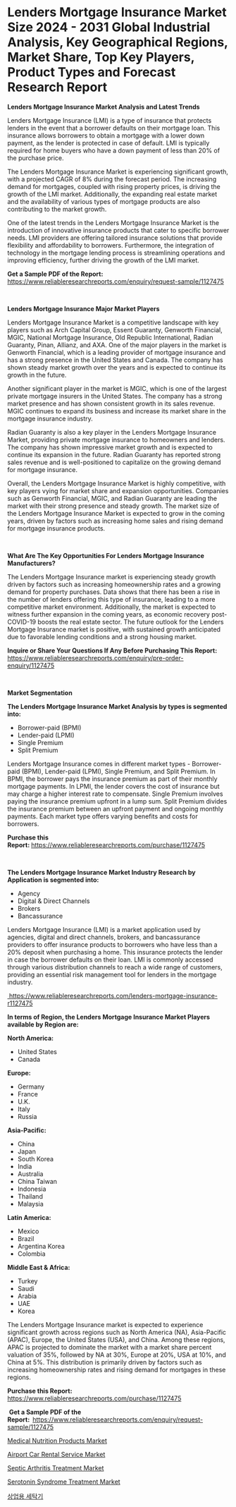 <p><h1>Lenders Mortgage Insurance Market Size 2024 - 2031 Global Industrial Analysis, Key Geographical Regions, Market Share, Top Key Players, Product Types and Forecast Research Report</h1></p><p><strong>Lenders Mortgage Insurance Market Analysis and Latest Trends</strong></p>
<p><p>Lenders Mortgage Insurance (LMI) is a type of insurance that protects lenders in the event that a borrower defaults on their mortgage loan. This insurance allows borrowers to obtain a mortgage with a lower down payment, as the lender is protected in case of default. LMI is typically required for home buyers who have a down payment of less than 20% of the purchase price.</p><p>The Lenders Mortgage Insurance Market is experiencing significant growth, with a projected CAGR of 8% during the forecast period. The increasing demand for mortgages, coupled with rising property prices, is driving the growth of the LMI market. Additionally, the expanding real estate market and the availability of various types of mortgage products are also contributing to the market growth.</p><p>One of the latest trends in the Lenders Mortgage Insurance Market is the introduction of innovative insurance products that cater to specific borrower needs. LMI providers are offering tailored insurance solutions that provide flexibility and affordability to borrowers. Furthermore, the integration of technology in the mortgage lending process is streamlining operations and improving efficiency, further driving the growth of the LMI market.</p></p>
<p><strong>Get a Sample PDF of the Report:&nbsp;</strong> <a href="https://www.reliableresearchreports.com/enquiry/request-sample/1127475">https://www.reliableresearchreports.com/enquiry/request-sample/1127475</a></p>
<p>&nbsp;</p>
<p><strong>Lenders Mortgage Insurance Major Market Players</strong></p>
<p><p>Lenders Mortgage Insurance Market is a competitive landscape with key players such as Arch Capital Group, Essent Guaranty, Genworth Financial, MGIC, National Mortgage Insurance, Old Republic International, Radian Guaranty, Pinan, Allianz, and AXA. One of the major players in the market is Genworth Financial, which is a leading provider of mortgage insurance and has a strong presence in the United States and Canada. The company has shown steady market growth over the years and is expected to continue its growth in the future.</p><p>Another significant player in the market is MGIC, which is one of the largest private mortgage insurers in the United States. The company has a strong market presence and has shown consistent growth in its sales revenue. MGIC continues to expand its business and increase its market share in the mortgage insurance industry.</p><p>Radian Guaranty is also a key player in the Lenders Mortgage Insurance Market, providing private mortgage insurance to homeowners and lenders. The company has shown impressive market growth and is expected to continue its expansion in the future. Radian Guaranty has reported strong sales revenue and is well-positioned to capitalize on the growing demand for mortgage insurance.</p><p>Overall, the Lenders Mortgage Insurance Market is highly competitive, with key players vying for market share and expansion opportunities. Companies such as Genworth Financial, MGIC, and Radian Guaranty are leading the market with their strong presence and steady growth. The market size of the Lenders Mortgage Insurance Market is expected to grow in the coming years, driven by factors such as increasing home sales and rising demand for mortgage insurance products.</p></p>
<p>&nbsp;</p>
<p><strong>What Are The Key Opportunities For Lenders Mortgage Insurance Manufacturers?</strong></p>
<p><p>The Lenders Mortgage Insurance market is experiencing steady growth driven by factors such as increasing homeownership rates and a growing demand for property purchases. Data shows that there has been a rise in the number of lenders offering this type of insurance, leading to a more competitive market environment. Additionally, the market is expected to witness further expansion in the coming years, as economic recovery post-COVID-19 boosts the real estate sector. The future outlook for the Lenders Mortgage Insurance market is positive, with sustained growth anticipated due to favorable lending conditions and a strong housing market.</p></p>
<p><strong>Inquire or Share Your Questions If Any Before Purchasing This Report:</strong> <a href="https://www.reliableresearchreports.com/enquiry/pre-order-enquiry/1127475">https://www.reliableresearchreports.com/enquiry/pre-order-enquiry/1127475</a></p>
<p>&nbsp;</p>
<p><strong>Market Segmentation</strong></p>
<p><strong>The Lenders Mortgage Insurance Market Analysis by types is segmented into:</strong></p>
<p><ul><li>Borrower-paid (BPMI)</li><li>Lender-paid (LPMI)</li><li>Single Premium</li><li>Split Premium</li></ul></p>
<p><p>Lenders Mortgage Insurance comes in different market types - Borrower-paid (BPMI), Lender-paid (LPMI), Single Premium, and Split Premium. In BPMI, the borrower pays the insurance premium as part of their monthly mortgage payments. In LPMI, the lender covers the cost of insurance but may charge a higher interest rate to compensate. Single Premium involves paying the insurance premium upfront in a lump sum. Split Premium divides the insurance premium between an upfront payment and ongoing monthly payments. Each market type offers varying benefits and costs for borrowers.</p></p>
<p><strong>Purchase this Report:&nbsp;</strong><a href="https://www.reliableresearchreports.com/purchase/1127475">https://www.reliableresearchreports.com/purchase/1127475</a></p>
<p>&nbsp;</p>
<p><strong>The Lenders Mortgage Insurance Market Industry Research by Application is segmented into:</strong></p>
<p><ul><li>Agency</li><li>Digital & Direct Channels</li><li>Brokers</li><li>Bancassurance</li></ul></p>
<p><p>Lenders Mortgage Insurance (LMI) is a market application used by agencies, digital and direct channels, brokers, and bancassurance providers to offer insurance products to borrowers who have less than a 20% deposit when purchasing a home. This insurance protects the lender in case the borrower defaults on their loan. LMI is commonly accessed through various distribution channels to reach a wide range of customers, providing an essential risk management tool for lenders in the mortgage industry.</p></p>
<p><a href="https://www.reliableresearchreports.com/lenders-mortgage-insurance-r1127475">&nbsp;https://www.reliableresearchreports.com/lenders-mortgage-insurance-r1127475</a></p>
<p><strong>In terms of Region, the Lenders Mortgage Insurance Market Players available by Region are:</strong></p>
<p>
    <p> <strong> North America: </strong>
        <ul>
            <li>United States</li>
            <li>Canada</li>
        </ul>
        </p> 
    <p> <strong> Europe: </strong>
        <ul>
            <li>Germany</li>
            <li>France</li>
            <li>U.K.</li>
            <li>Italy</li>
            <li>Russia</li>
        </ul>
        </p> 
    <p> <strong> Asia-Pacific: </strong>
        <ul>
            <li>China</li>
            <li>Japan</li>
            <li>South Korea</li>
            <li>India</li>
            <li>Australia</li>
            <li>China Taiwan</li>
            <li>Indonesia</li>
            <li>Thailand</li>
            <li>Malaysia</li>
        </ul>
        </p> 
    <p> <strong> Latin America: </strong>
        <ul>
            <li>Mexico</li>
            <li>Brazil</li>
            <li>Argentina Korea</li>
            <li>Colombia</li>
        </ul>
        </p> 
    <p> <strong> Middle East & Africa: </strong>
        <ul>
            <li>Turkey</li>
            <li>Saudi</li>
            <li>Arabia</li>
            <li>UAE</li>
            <li>Korea</li>
        </ul>
    </p>
    </p>
<p><p>The Lenders Mortgage Insurance market is expected to experience significant growth across regions such as North America (NA), Asia-Pacific (APAC), Europe, the United States (USA), and China. Among these regions, APAC is projected to dominate the market with a market share percent valuation of 35%, followed by NA at 30%, Europe at 20%, USA at 10%, and China at 5%. This distribution is primarily driven by factors such as increasing homeownership rates and rising demand for mortgages in these regions.</p></p>
<p><strong>Purchase this Report: </strong><a href="https://www.reliableresearchreports.com/purchase/1127475">https://www.reliableresearchreports.com/purchase/1127475</a></p>
<p>&nbsp;<strong>Get a Sample PDF of the Report:&nbsp;&nbsp;</strong><a href="https://www.reliableresearchreports.com/enquiry/request-sample/1127475">https://www.reliableresearchreports.com/enquiry/request-sample/1127475</a></p>
<p><strong></strong></p>
<p><p><a href="https://github.com/juancolorado15/Market-Research-Report-List-4/blob/main/medical-nutrition-products-market.md">Medical Nutrition Products Market</a></p><p><a href="https://github.com/lawrenceWatkins654/Market-Research-Report-List-1/blob/main/airport-car-rental-service-market.md">Airport Car Rental Service Market</a></p><p><a href="https://github.com/mahnoor2003/Market-Research-Report-List-5/blob/main/septic-arthritis-treatment-market.md">Septic Arthritis Treatment Market</a></p><p><a href="https://github.com/BryceTownsendr/Market-Research-Report-List-6/blob/main/serotonin-syndrome-treatment-market.md">Serotonin Syndrome Treatment Market</a></p><p><a href="https://github.com/sarassiksa/Market-Research-Report-List-2/blob/main/709861279350.md">상업용 세탁기</a></p></p>